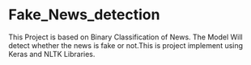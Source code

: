 # Fake_News_detection
This Project is based on Binary Classification of News. The Model Will detect whether the news is fake or not.This is project implement using
 Keras and NLTK Libraries.
